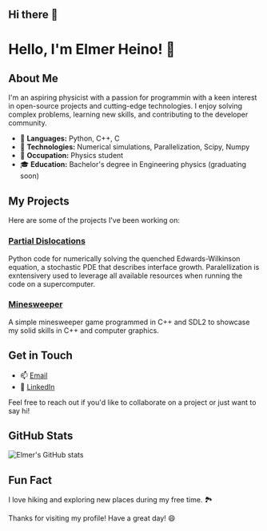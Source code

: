## Hi there 👋

<!--
**elmerheino/elmerheino** is a ✨ _special_ ✨ repository because its `README.md` (this file) appears on your GitHub profile.

Here are some ideas to get you started:

- 🔭 I’m currently working on ...
- 🌱 I’m currently learning ...
- 👯 I’m looking to collaborate on ...
- 🤔 I’m looking for help with ...
- 💬 Ask me about ...
- 📫 How to reach me: ...
- 😄 Pronouns: ...
- ⚡ Fun fact: ...
-->
# Hello, I'm Elmer Heino! 👋

## About Me

I'm an aspiring physicist with a passion for programmin with a keen interest in open-source projects and cutting-edge technologies. I enjoy solving complex problems, learning new skills, and contributing to the developer community.

- 🌟 **Languages:** Python, C++, C
- 🔧 **Technologies:** Numerical simulations, Parallelization, Scipy, Numpy
- 💼 **Occupation:** Physics student
- 🎓 **Education:** Bachelor's degree in Engineering physics (graduating soon)

## My Projects

Here are some of the projects I've been working on:

### [Partial Dislocations](https://github.com/elmerheino/partial-dislocations)
Python code for numerically solving the quenched Edwards-Wilkinson equation, a stochastic PDE that describes interface growth. Paralellization is exntensivery used to leverage all available resources when running the code on a supercomputer.

### [Minesweeper](https://github.com/elmerheino/minesweeper)
A simple minesweeper game programmed in C++ and SDL2 to showcase my solid skills in C++ and computer graphics.

## Get in Touch

- 📫 [Email](mailto:elmer.heino@aalto.fi)
- 💼 [LinkedIn](https://linkedin.com/in/elmerheino)

Feel free to reach out if you'd like to collaborate on a project or just want to say hi!

## GitHub Stats

![Elmer's GitHub stats](https://github-readme-stats.vercel.app/api?username=elmerheino&show_icons=true&theme=radical)

## Fun Fact

I love hiking and exploring new places during my free time. 🏞️

Thanks for visiting my profile! Have a great day! 😄
